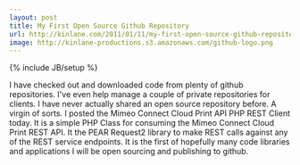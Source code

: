 ```yaml
---
layout: post
title: My First Open Source Github Repository
url: http://kinlane.com/2011/01/11/my-first-open-source-github-repository/
image: http://kinlane-productions.s3.amazonaws.com/github-logo.png
---
```

{% include JB/setup %}
<p>
     I have checked out and downloaded code from plenty of github repositories. I've even help manage a couple of private repositories for clients. I have never actually shared an open source repository before. A virgin of sorts. I posted the Mimeo Connect Cloud Print API PHP REST Client today. It is a simple PHP Class for consuming the Mimeo Connect Cloud Print REST API. It the PEAR Request2 library to make REST calls against any of the REST service endpoints. It is the first of hopefully many code libraries and applications I will be open sourcing and publishing to github.
</p>